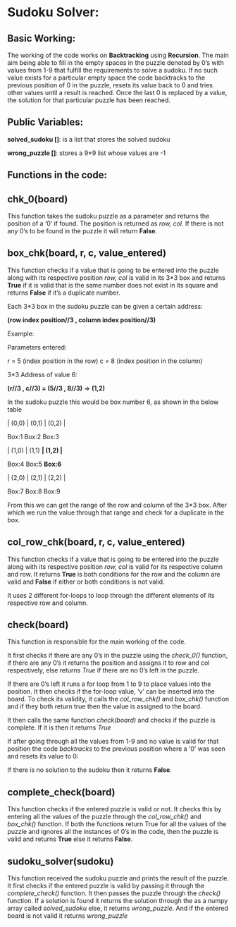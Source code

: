 # Sudoku Solver:

## Basic Working:

The working of the code works on **Backtracking** using **Recursion**. The main aim being able to fill in the empty spaces in the puzzle denoted by 0’s with values from 1-9 that fulfill the requirements to solve a sudoku. If no such value exists for a particular empty space the code backtracks to the previous position of 0 in the puzzle, resets its value back to 0 and tries other values until a result is reached. Once the last 0 is replaced by a value, the solution for that particular puzzle has been reached.

  

## Public Variables:

**solved_sudoku []**: is a list that stores the solved sudoku

**wrong_puzzle []**: stores a 9*9 list whose values are -1

  
## Functions in the code:

  

**chk_0(board)**
-

  

This function takes the sudoku puzzle as a parameter and returns the position of a ‘0’ if found. The position is returned as *row, col*. If there is not any 0’s to be found in the puzzle it will return **False**.


  

**box_chk(board, r, c, value_entered)**
-

  

This function checks if a value that is going to be entered into the puzzle along with its respective position *row, col* is valid in its 3*3 box and returns **True** if it is valid that is the same number does not exist in its square and returns **False** if it’s a duplicate number.

  

Each 3*3 box in the sudoku puzzle can be given a certain address:

**(row index position//3 , column index position//3)**

  

Example:

  

Parameters entered:

r = 5 (index position in the row)
c = 8 (index position in the column)

  

3*3 Address of value 6:

**(r//3 , c//3) = (5//3 , 8//3)**
=> **(1,2)**

  

In the sudoku puzzle this would be box number 6, as shown in the below table

  

| (0,0) | (0,1) | (0,2) |

Box:1 Box:2 Box:3

  

| (1,0) | (1,1) **| (1,2) |**

Box:4 Box:5 **Box:6**

  

| (2,0) | (2,1) | (2,2) |

Box:7 Box:8 Box:9

  

From this we can get the range of the row and column of the 3*3 box. After which we run the value through that range and check for a duplicate in the box.

  
**col_row_chk(board, r, c, value_entered)**
-

  

This function checks if a value that is going to be entered into the puzzle along with its respective position *row, col* is valid for its respective column and row. It returns **True** is both conditions for the row and the column are valid and **False** if either or both conditions is not valid.

It uses 2 different for-loops to loop through the different elements of its respective row and column.

  

**check(board)**
-

  

This function is responsible for the main working of the code.

It first checks if there are any 0’s in the puzzle using the *check_0()* function, if there are any 0’s it returns the position and assigns it to row and col respectively, else returns *True* if there are no 0’s left in the puzzle.

If there are 0’s left it runs a for loop from 1 to 9 to place values into the position. It then checks if the for-loop value, ‘v’ can be inserted into the board. To check its validity, it calls the *col_row_chk()* and *box_chk()* function and if they both return true then the value is assigned to the board.

It then calls the same function *check(board)* and checks if the puzzle is complete. If it is then it returns *True*

If after going through all the values from 1-9 and no value is valid for that position the code *backtracks* to the previous position where a ‘0’ was seen and resets its value to 0:

If there is no solution to the sudoku then it returns **False**.

  
**complete_check(board)**
-
  

This function checks if the entered puzzle is valid or not. It checks this by entering all the values of the puzzle through the *col_row_chk()* and *box_chk()* function. If both the functions return True for all the values of the puzzle and ignores all the instances of 0’s in the code, then the puzzle is valid and returns **True** else it returns **False**.

  
  
**sudoku_solver(sudoku)**
-
  

This function received the sudoku puzzle and prints the result of the puzzle. It first checks if the entered puzzle is valid by passing it through the *complete_check()* function. It then passes the puzzle through the *check()* function. If a solution is found it returns the solution through the as a numpy array called *solved_sudoku* else, it returns *wrong_puzzle*. And if the entered board is not valid it returns *wrong_puzzle*
